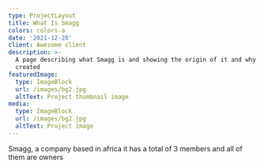 ```yaml
---
type: ProjectLayout
title: What Is Smagg
colors: colors-a
date: '2021-12-20'
client: Awesome client
description: >-
  A page describing what Smagg is and showing the origin of it and why it was
  created
featuredImage:
  type: ImageBlock
  url: /images/bg2.jpg
  altText: Project thumbnail image
media:
  type: ImageBlock
  url: /images/bg2.jpg
  altText: Project image
---
```

Smagg, a company based in africa it has a total of 3 members and all of them are owners
